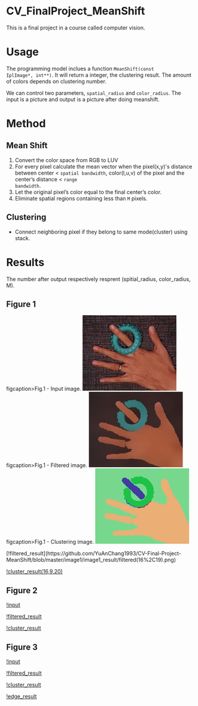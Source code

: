# CV_FinalProject_MeanShift 
This is a final project in a course called computer vision.
# Usage #
The programming model inclues a function <code>MeanShift(const IplImage*, int**)</code>. It will return a integer, the clustering result. The amount of colors depends on clustering number.

We can control two parameters, <code>spatial_radius</code> and <code>color_radius</code>. The input is a picture and output is a picture after doing meanshift.
# Method #
## Mean Shift ##
1. Convert the color space from RGB to LUV
2. For every pixel calculate the mean vector when the pixel(x,y)'s distance between center < <code>spatial bandwidth</code>, color(l,u,v) of the pixel and the center’s distance < <code>range bandwidth</code>.
3. Let the original pixel’s color equal to the final center’s color.
4. Eliminate spatial regions containing less than <code>M</code> pixels.
## Clustering ##
- Connect neighboring pixel if they belong to same mode(cluster) using stack.

# Results #
The number after output respectively resprent (spitial_radius, color_radius, M).
## Figure 1 ##
<p float="left">
  figcaption>Fig.1 - Input image.</figcaption>
  <img src="https://github.com/YuAnChang1993/CV-Final-Project-MeanShift/blob/master/image1/image1.jpg"/>
  figcaption>Fig.1 - Filtered image.</figcaption>
  <img src="https://github.com/YuAnChang1993/CV-Final-Project-MeanShift/blob/master/image1/image1_result/filtered(16%2C19).png"/>
  figcaption>Fig.1 - Clustering image.</figcaption>
  <img src="https://github.com/YuAnChang1993/CV-Final-Project-MeanShift/blob/master/image1/image1_result/cluster(16%2C19).png"/>
</p>
[!filtered_result](https://github.com/YuAnChang1993/CV-Final-Project-MeanShift/blob/master/image1/image1_result/filtered(16%2C19).png)

[!cluster_result(16,9,20)](https://github.com/YuAnChang1993/CV-Final-Project-MeanShift/blob/master/image1/image1_result/cluster(16%2C19).png)
## Figure 2 ##
[!input](https://github.com/YuAnChang1993/CV-Final-Project-MeanShift/blob/master/image2/image2.jpg)

[!filtered_result](https://github.com/YuAnChang1993/CV-Final-Project-MeanShift/blob/master/image2/image2_result/filtered.png)

[!cluster_result](https://github.com/YuAnChang1993/CV-Final-Project-MeanShift/blob/master/image2/image2_result/cluster.png)
## Figure 3 ##
[!input](https://github.com/YuAnChang1993/CV-Final-Project-MeanShift/blob/master/image3/image3.jpg)

[!filtered_result](https://github.com/YuAnChang1993/CV-Final-Project-MeanShift/blob/master/image3/image3_result/filtered.png)

[!cluster_result](https://github.com/YuAnChang1993/CV-Final-Project-MeanShift/blob/master/image3/image3_result/cluster.png)

[!edge_result](https://github.com/YuAnChang1993/CV-Final-Project-MeanShift/blob/master/image3/image3_result/edge_result.png)



